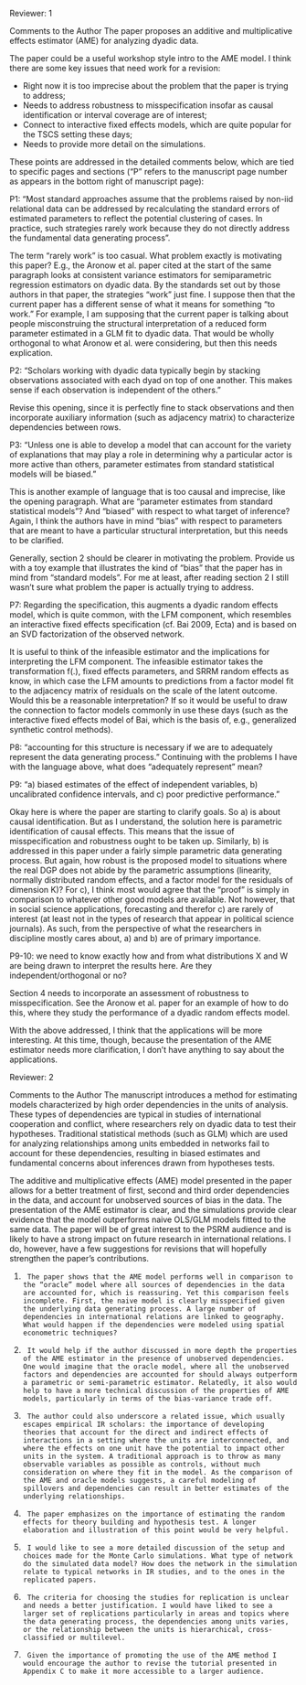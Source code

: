 Reviewer: 1

Comments to the Author
The paper proposes an additive and multiplicative effects estimator (AME) for analyzing dyadic data.

The paper could be a useful workshop style intro to the AME model. I think there are some key issues that need work for a revision:
- Right now it is too imprecise about the problem that the paper is trying to address;
- Needs to address robustness to misspecification insofar as causal identification or interval coverage are of interest;
- Connect to interactive fixed effects models, which are quite popular for the TSCS setting these days;
- Needs to provide more detail on the simulations.

These points are addressed in the detailed comments below, which are tied to specific pages and sections (“P” refers to the manuscript page number as appears in the bottom right of manuscript page):

P1: “Most standard approaches assume that the problems raised by non-iid relational data can be addressed by recalculating the standard errors of estimated parameters to reflect the potential clustering of cases. In practice, such strategies rarely work because they do not directly address the fundamental data generating process”.

The term “rarely work” is too casual.  What problem exactly is motivating this paper?  E.g., the Aronow et al. paper cited at the start of the same paragraph looks at consistent variance estimators for semiparametric regression estimators on dyadic data. By the standards set out by those authors in that paper, the strategies “work” just fine.  I suppose then that the current paper has a different sense of what it means for something “to work.” For example, I am supposing that the current paper is talking about people misconstruing the structural interpretation of a reduced form parameter estimated in a GLM fit to dyadic data.  That would be wholly orthogonal to what Aronow et al. were considering, but then this needs explication.

P2: “Scholars working with dyadic data typically begin by stacking observations associated with each dyad on top of one another. This makes sense if each observation is independent of the others.”

Revise this opening, since it is perfectly fine to stack observations and then incorporate auxiliary information (such as adjacency matrix) to characterize dependencies between rows.

P3: “Unless one is able to develop a model that can account for the variety of explanations that may play a role in determining why a particular actor is more active than others, parameter estimates from standard statistical models will be biased.”

This is another example of language that is too causal and imprecise, like the opening paragraph. What are “parameter estimates from standard statistical models”?  And “biased” with respect to what target of inference? Again, I think the authors have in mind “bias” with respect to parameters that are meant to have a particular structural interpretation, but this needs to be clarified.

Generally, section 2 should be clearer in motivating the problem.  Provide us with a toy example that illustrates the kind of “bias” that the paper has in mind from “standard models”.  For me at least, after reading section 2 I still wasn’t sure what problem the paper is actually trying to address.

P7: Regarding the specification, this augments a dyadic random effects model, which is quite common, with  the LFM component, which resembles an interactive fixed effects specification (cf. Bai 2009, Ecta) and is based on an SVD factorization of the observed network.

It is useful to think of the infeasible estimator and the implications for interpreting the LFM component.  The infeasible estimator takes the transformation f(.), fixed effects parameters, and SRRM random effects as know, in which case the LFM amounts to predictions from a factor model fit to the adjacency matrix of residuals on the scale of the latent outcome.  Would this be a reasonable interpretation? If so it would be useful to draw the connection to factor models commonly in use these days (such as the interactive fixed effects model of Bai, which is the basis of, e.g., generalized synthetic control methods).

P8: “accounting for this structure is necessary if we are to adequately represent the data generating process.” Continuing with the problems I have with the language above, what does “adequately represent” mean?

P9: “a) biased estimates of the effect of independent variables, b) uncalibrated confidence intervals, and c) poor predictive performance.”

Okay here is where the paper are starting to clarify goals.  So a) is about causal identification.  But as I understand, the solution here is parametric identification of causal effects.  This means that the issue of misspecification and robustness ought to be taken up.  Similarly, b) is addressed in this paper under a fairly simple parametric data generating process. But again, how robust is the proposed model to situations where the real DGP does not abide by the parametric assumptions (linearity, normally distributed random effects, and a factor model for the residuals of dimension K)? For c), I think most would agree that the “proof” is simply in comparison to whatever other good models are available.  Not however, that in social science applications, forecasting and therefor c) are rarely of interest (at least not in the types of research that appear in political science journals).  As such, from the perspective of what the researchers in discipline mostly cares about, a) and b) are of primary importance.

P9-10: we need to know exactly how and from what distributions X and W are being drawn to interpret the results here.  Are they independent/orthogonal or no?

Section 4 needs to incorporate an assessment of robustness to misspecification.  See the Aronow et al. paper for an example of how to do this, where they study the performance of a dyadic random effects model.

With the above addressed, I think that the applications will be more interesting. At this time, though, because the presentation of the AME estimator needs more clarification, I don’t have anything to say about the applications.

Reviewer: 2

Comments to the Author
The manuscript introduces a method for estimating models characterized by high order dependencies in the units of analysis. These types of dependencies are typical in studies of international cooperation and conflict, where researchers rely on dyadic data to test their hypotheses. Traditional statistical methods  (such as GLM) which are used for analyzing relationships among units embedded in networks fail to account for these dependencies, resulting in biased estimates and fundamental concerns about inferences drawn from hypotheses tests.

The additive and multiplicative effects (AME) model presented in the paper allows for a better treatment of first, second and third order dependencies in the data, and account for unobserved sources of bias in the data. The presentation of the AME estimator is clear, and the simulations provide clear evidence that the model outperforms naive OLS/GLM models fitted to the same data. The paper will be of great interest to the PSRM audience and is likely to have a strong impact on future research in international relations. I do, however, have a few suggestions for revisions that will hopefully strengthen the paper’s contributions.

1)      The paper shows that the AME model performs well in comparison to the “oracle” model where all sources of dependencies in the data are accounted for, which is reassuring. Yet this comparison feels incomplete. First, the naive model is clearly misspecified given the underlying data generating process. A large number of dependencies in international relations are linked to geography. What would happen if the dependencies were modeled using spatial econometric techniques?

2)      It would help if the author discussed in more depth the properties of the AME estimator in the presence of unobserved dependencies. One would imagine that the oracle model, where all the unobserved factors and dependencies are accounted for should always outperform a parametric or semi-parametric estimator. Relatedly, it also would help to have a more technical discussion of the properties of AME models, particularly in terms of the bias-variance trade off.

3)      The author could also underscore a related issue, which usually escapes empirical IR scholars: the importance of developing theories that account for the direct and indirect effects of interactions in a setting where the units are interconnected, and where the effects on one unit have the potential to impact other units in the system. A traditional approach is to throw as many observable variables as possible as controls, without much consideration on where they fit in the model. As the comparison of the AME and oracle models suggests, a careful modeling of spillovers and dependencies can result in better estimates of the underlying relationships.

4)      The paper emphasizes on the importance of estimating the random effects for theory building and hypothesis test. A longer elaboration and illustration of this point would be very helpful.

5)      I would like to see a more detailed discussion of the setup and choices made for the Monte Carlo simulations. What type of network do the simulated data model? How does the network in the simulation relate to typical networks in IR studies, and to the ones in the replicated papers.

6)      The criteria for choosing the studies for replication is unclear and needs a better justification. I would have liked to see a larger set of replications particularly in areas and topics where the data generating process, the dependencies among units varies, or the relationship between the units is hierarchical, cross-classified or multilevel.

7)      Given the importance of promoting the use of the AME method I would encourage the author to revise the tutorial presented in Appendix C to make it more accessible to a larger audience.
